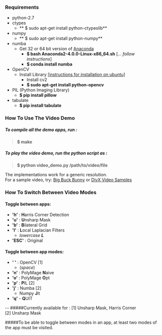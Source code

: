 ### Requirements

* python-2.7
* ctypes
  * ** $ sudo apt-get install python-ctypeslib**
* numpy
  * ** $ sudo apt-get install python-numpy**
* numba
  * Get 32 or 64 bit version of [Anaconda](https://continuum.io/downloads.html)
    * **$ bash Anaconda2-4.0.0-Linux-x86_64.sh**  [... _follow instructions_]
    * **$ conda install numba**
* OpenCV
  * Install Library [[instructions for installation on ubuntu]](https://help.ubuntu.com/community/OpenCV)
    * Install cv2
    * **$ sudo apt-get install python-opencv**
* PIL (Python Imaging Library)
  * **$ pip install pillow**
* tabulate
  * **$ pip install tabulate**

### How To Use The Video Demo

##### To compile all the demo apps, run :
> **$ make**

##### To play the video demo, run the python script as :
> **$ python video_demo.py /path/to/video/file**

The implementations work for a generic resolution.  
For a sample video, try:
[Big Buck Bunny](https://peach.blender.org/download/)
or
[DivX Video Samples](http://www.divx.com/en/devices/profiles/video)


### How To Switch Between Video Modes

#### Toggle between apps:
* **'h'**   : **H**arris Corner Detection
* **'u'**   : **U**nsharp Mask
* **'b'**   : **B**ilateral Grid
* **'l'**   : **L**ocal Laplacian Filters
  * _lowercase **L**_
* **'ESC'** : Original

#### Toggle between app modes:
* **' '** : OpenCV [1]
  * (_space_)
* **'n'** : PolyMage **N**aive
* **'o'** : PolyMage **O**pt
* **'p'** : **P**IL [2]
* **'j'** : Numba [2]
  *  Numpy **J**it
* **'q'** - **Q**UIT

--
#####Currently available for :
[1] Unsharp Mask, Harris Corner  
[2] Unsharp Mask


#####To be able to toggle between modes in an app, at least two modes of the app must be visited.
